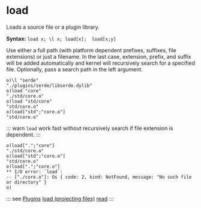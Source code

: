 # load

Loads a source file or a plugin library.

**Syntax:** ```load x; \l x; load[x];  load[x;y]```

Use either a full path (with platform dependent prefixes, suffixes, file extensions) or just a filename. 
In the last case, extension, prefix, and suffix will be added automatically and kernel will recursively search for a specified file. 
Optionally, pass a search path in the left argument.

```o
o)\l "serde"
"./plugins/serde/libserde.dylib"
o)load "core"
"./std/core.o"
o)load "std/core"
"std/core.o"
o)load["std";"core.o"]
"std/core.o"
```

::: warn
```load``` work fast without recursively search if file extension is dependent.
:::

```o
o)load[".";"core"]
"./std/core.o"
o)load["std";"core.o"]
"std/core.o"
o)load[".";"core.o"]
** I/O error: `load`:
-- ["./core.o"]: Os { code: 2, kind: NotFound, message: "No such file or directory" }
o)
```

::: see
[Plugins](/plugins.md)
[load (projecting files)](/verbs/databaseio/projecting.md)
[read](/verbs/file/read.md)
:::
